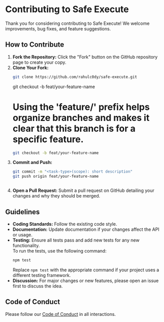 # Contributing to Safe Execute

Thank you for considering contributing to Safe Execute! We welcome improvements, bug fixes, and feature suggestions.

## How to Contribute

1. **Fork the Repository:** Click the "Fork" button on the GitHub repository page to create your copy.
2. **Clone Your Fork:**
   ```bash
   git clone https://github.com/rahulc0dy/safe-execute.git
   ```
   git checkout -b feat/your-feature-name
   # Using the 'feature/' prefix helps organize branches and makes it clear that this branch is for a specific feature.
   ```bash
   git checkout -b feat/your-feature-name
   ```
3. **Commit and Push:**
   ```bash
   git commit -m "<task-type>(scope): short description"
   git push origin feat/your-feature-name
   ```
   ```

   ```
4. **Open a Pull Request:** Submit a pull request on GitHub detailing your changes and why they should be merged.

## Guidelines

- **Coding Standards:** Follow the existing code style.
- **Documentation:** Update documentation if your changes affect the API or usage.
- **Testing:** Ensure all tests pass and add new tests for any new functionality.  
  To run the tests, use the following command:
  ```bash
  npm test
  ```
  Replace `npm test` with the appropriate command if your project uses a different testing framework.
- **Discussion:** For major changes or new features, please open an issue first to discuss the idea.

## Code of Conduct

Please follow our [Code of Conduct](CODE_OF_CONDUCT.md) in all interactions.
